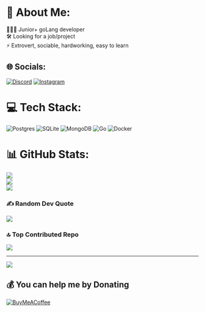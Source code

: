 # 💫 About Me:
👨🏽‍💻 Junior+ goLang developer<br>🛠️ Looking for a job/project<br>⚡️ Extrovert, sociable, hardworking, easy to learn


## 🌐 Socials:
[![Discord](https://img.shields.io/badge/Discord-%237289DA.svg?logo=discord&logoColor=white)](https://discord.gg/fufel8178) [![Instagram](https://img.shields.io/badge/Instagram-%23E4405F.svg?logo=Instagram&logoColor=white)](https://instagram.com/glavpox) 

# 💻 Tech Stack:
![Postgres](https://img.shields.io/badge/postgres-%23316192.svg?style=for-the-badge&logo=postgresql&logoColor=white) ![SQLite](https://img.shields.io/badge/sqlite-%2307405e.svg?style=for-the-badge&logo=sqlite&logoColor=white) ![MongoDB](https://img.shields.io/badge/MongoDB-%234ea94b.svg?style=for-the-badge&logo=mongodb&logoColor=white) ![Go](https://img.shields.io/badge/go-%2300ADD8.svg?style=for-the-badge&logo=go&logoColor=white) ![Docker](https://img.shields.io/badge/docker-%230db7ed.svg?style=for-the-badge&logo=docker&logoColor=white)
# 📊 GitHub Stats:
![](https://github-readme-stats.vercel.app/api?username=fufelx&theme=neon&hide_border=false&include_all_commits=true&count_private=true)<br/>
![](https://github-readme-streak-stats.herokuapp.com/?user=fufelx&theme=neon&hide_border=false)<br/>
![](https://github-readme-stats.vercel.app/api/top-langs/?username=fufelx&theme=neon&hide_border=false&include_all_commits=true&count_private=true&layout=compact)

### ✍️ Random Dev Quote
![](https://quotes-github-readme.vercel.app/api?type=horizontal&theme=radical)

### 🔝 Top Contributed Repo
![](https://github-contributor-stats.vercel.app/api?username=fufelx&limit=5&theme=dark&combine_all_yearly_contributions=true)

---
[![](https://visitcount.itsvg.in/api?id=fufelx&icon=0&color=0)](https://visitcount.itsvg.in)

  ## 💰 You can help me by Donating
  [![BuyMeACoffee](https://img.shields.io/badge/Buy%20Me%20a%20Coffee-ffdd00?style=for-the-badge&logo=buy-me-a-coffee&logoColor=black)](https://buymeacoffee.com/0x2317b79c3deae07041a9066bca246708afa7abf3 (bep20)) 

  
<!-- Proudly created with GPRM ( https://gprm.itsvg.in ) -->